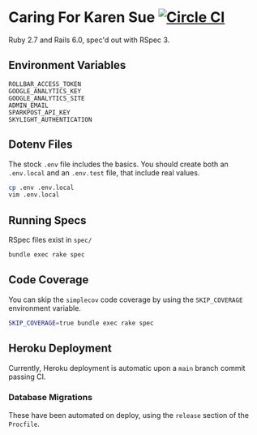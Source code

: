 # Caring For Karen Sue [![Circle CI](https://circleci.com/gh/trueheart78/caring-for-karen-sue.svg?style=shield)](https://circleci.com/gh/trueheart78/caring-for-karen-sue)

Ruby 2.7 and Rails 6.0, spec'd out with RSpec 3.

## Environment Variables

```
ROLLBAR_ACCESS_TOKEN
GOOGLE_ANALYTICS_KEY
GOOGLE_ANALYTICS_SITE
ADMIN_EMAIL
SPARKPOST_API_KEY
SKYLIGHT_AUTHENTICATION
```

## Dotenv Files

The stock `.env` file includes the basics. You should create both an `.env.local` and an `.env.test` file, that include real values.

```sh
cp .env .env.local
vim .env.local
```

## Running Specs

RSpec files exist in `spec/`

```sh
bundle exec rake spec
```

## Code Coverage

You can skip the `simplecov` code coverage by using the `SKIP_COVERAGE` environment variable.

```sh
SKIP_COVERAGE=true bundle exec rake spec
```

## Heroku Deployment

Currently, Heroku deployment is automatic upon a `main` branch commit passing CI.

### Database Migrations

These have been automated on deploy, using the `release` section of the `Procfile`.
